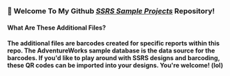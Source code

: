### 👋  Welcome To My Github <a href="https://github.com/curtild/SSRS-Projects/"><em>SSRS Sample Projects</em></a> Repository!

#### What Are These Additional Files?

#### The additional files are barcodes created for specific reports within this repo. The AdventureWorks sample database is the data source for the barcodes. If you'd like to play around with SSRS designs and barcoding, these QR codes can be imported into your designs. You're welcome! (lol)
